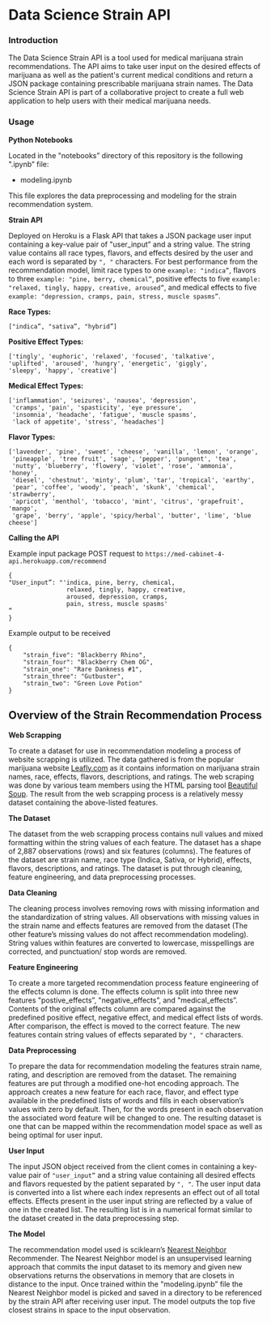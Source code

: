 # Data Science Strain API

### Introduction

The Data Science Strain API is a tool used for medical marijuana strain recommendations. The API aims to take user input on the desired effects of marijuana as well as the patient's current medical conditions and return a JSON package containing prescribable marijuana strain names. The Data Science Strain API is part of a collaborative project to create a full web application to help users with their medical marijuana needs.

### Usage

**Python Notebooks**

Located in the "notebooks” directory of this repository is the following ".ipynb” file:

- modeling.ipynb

This file explores the data preprocessing and modeling for the strain recommendation system.

**Strain API**

Deployed on Heroku is a Flask API that takes a JSON package user input containing a key-value pair of "user_input” and a string value. The string value contains all race types, flavors, and effects desired by the user and each word is separated by ```", "``` characters. For best performance from the recommendation model, limit race types to one ```example: "indica”```, flavors to three ```example: "pine, berry, chemical”```, positive effects to five ```example: "relaxed, tingly, happy, creative, aroused”```, and medical effects to five ```example: "depression, cramps, pain, stress, muscle spasms”```.

**Race Types:**

```
["indica”, "sativa”, "hybrid”]
```

**Positive Effect Types:**

```
['tingly', 'euphoric', 'relaxed', 'focused', 'talkative',
'uplifted', 'aroused', 'hungry', 'energetic', 'giggly',
'sleepy', 'happy', 'creative']
```
**Medical Effect Types:**

```
['inflammation', 'seizures', 'nausea', 'depression',
 'cramps', 'pain', 'spasticity', 'eye pressure',
 'insomnia', 'headache', 'fatigue', 'muscle spasms',
 'lack of appetite', 'stress', 'headaches']
```

**Flavor Types:**

```
['lavender', 'pine', 'sweet', 'cheese', 'vanilla', 'lemon', 'orange',
 'pineapple', 'tree fruit', 'sage', 'pepper', 'pungent', 'tea',
 'nutty', 'blueberry', 'flowery', 'violet', 'rose', 'ammonia', 'honey',
 'diesel', 'chestnut', 'minty', 'plum', 'tar', 'tropical', 'earthy',
 'pear', 'coffee', 'woody', 'peach', 'skunk', 'chemical', 'strawberry',
 'apricot', 'menthol', 'tobacco', 'mint', 'citrus', 'grapefruit', 'mango',
 'grape', 'berry', 'apple', 'spicy/herbal', 'butter', 'lime', 'blue cheese']
```

**Calling the API**

Example input package POST request to ```https://med-cabinet-4-api.herokuapp.com/recommend```
```
{
"User_input”: "'indica, pine, berry, chemical,
                relaxed, tingly, happy, creative,
                aroused, depression, cramps,
                pain, stress, muscle spasms'
”
}

```

Example output to be received
```
{
    "strain_five": "Blackberry Rhino",
    "strain_four": "Blackberry Chem OG",
    "strain_one": "Rare Dankness #1",
    "strain_three": "Gutbuster",
    "strain_two": "Green Love Potion"
}
```


## Overview of the Strain Recommendation Process

**Web Scrapping**

To create a dataset for use in recommendation modeling a process of website scrapping is utilized. The data gathered is from the popular marijuana website [Leafly.com](https://www.leafly.com/strains/lists) as it contains information on marijuana strain names, race, effects, flavors, descriptions, and ratings. The web scraping was done by various team members using the HTML parsing tool [Beautiful Soup](https://beautiful-soup-4.readthedocs.io/en/latest/). The result from the web scrapping process is a relatively messy dataset containing the above-listed features.

**The Dataset**

The dataset from the web scrapping process contains null values and mixed formatting within the string values of each feature. The dataset has a shape of 2,887 observations (rows) and six features (columns). The features of the dataset are strain name, race type (Indica, Sativa, or Hybrid), effects, flavors, descriptions, and ratings. The dataset is put through cleaning, feature engineering, and data preprocessing processes.

**Data Cleaning**

The cleaning process involves removing rows with missing information and the standardization of string values. All observations with missing values in the strain name and effects features are removed from the dataset (The other feature’s missing values do not affect recommendation modeling). String values within features are converted to lowercase, misspellings are corrected, and punctuation/ stop words are removed.

**Feature Engineering**

To create a more targeted recommendation process feature engineering of the effects column is done. The effects column is split into three new features "postive_effects”, "negative_effects”, and "medical_effects”. Contents of the original effects column are compared against the predefined positive effect, negative effect, and medical effect lists of words. After comparison, the effect is moved to the correct feature. The new features contain string values of effects separated by ```", "``` characters.

**Data Preprocessing**

To prepare the data for recommendation modeling the features strain name, rating, and description are removed from the dataset. The remaining features are put through a modified one-hot encoding approach. The approach creates a new feature for each race, flavor, and effect type available in the predefined lists of words and fills in each observation’s values with zero by default. Then, for the words present in each observation the associated word feature will be changed to one. The resulting dataset is one that can be mapped within the recommendation model space as well as being optimal for user input.

**User Input**

The input JSON object received from the client comes in containing a key-value pair of ```"user_input”``` and a string value containing all desired effects and flavors requested by the patient separated by ```", "```. The user input data is converted into a list where each index represents an effect out of all total effects. Effects present in the user input string are reflected by a value of one in the created list. The resulting list is in a numerical format similar to the dataset created in the data preprocessing step.

**The Model**

The recommendation model used is sciklearn’s [Nearest Neighbor](https://scikit-learn.org/stable/modules/generated/sklearn.neighbors.NearestNeighbors.html) Recommender. The Nearest Neighbor model is an unsupervised learning approach that commits the input dataset to its memory and given new observations returns the observations in memory that are closets in distance to the input. Once trained within the "modeling.ipynb” file the Nearest Neighbor model is picked and saved in a directory to be referenced by the strain API after receiving user input. The model outputs the top five closest strains in space to the input observation.
